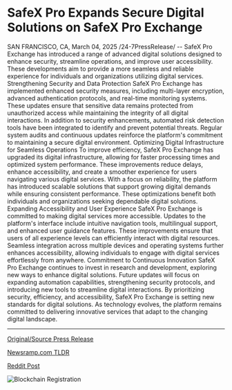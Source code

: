 # SafeX Pro Expands Secure Digital Solutions on SafeX Pro Exchange

SAN FRANCISCO, CA, March 04, 2025 /24-7PressRelease/ -- SafeX Pro Exchange has introduced a range of advanced digital solutions designed to enhance security, streamline operations, and improve user accessibility. These developments aim to provide a more seamless and reliable experience for individuals and organizations utilizing digital services.  Strengthening Security and Data Protection SafeX Pro Exchange has implemented enhanced security measures, including multi-layer encryption, advanced authentication protocols, and real-time monitoring systems. These updates ensure that sensitive data remains protected from unauthorized access while maintaining the integrity of all digital interactions.  In addition to security enhancements, automated risk detection tools have been integrated to identify and prevent potential threats. Regular system audits and continuous updates reinforce the platform's commitment to maintaining a secure digital environment.  Optimizing Digital Infrastructure for Seamless Operations To improve efficiency, SafeX Pro Exchange has upgraded its digital infrastructure, allowing for faster processing times and optimized system performance. These improvements reduce delays, enhance accessibility, and create a smoother experience for users navigating various digital services.  With a focus on reliability, the platform has introduced scalable solutions that support growing digital demands while ensuring consistent performance. These optimizations benefit both individuals and organizations seeking dependable digital solutions.  Expanding Accessibility and User Experience SafeX Pro Exchange is committed to making digital services more accessible. Updates to the platform's interface include intuitive navigation tools, multilingual support, and enhanced user guidance features. These improvements ensure that users of all experience levels can efficiently interact with digital resources.  Seamless integration across multiple devices and operating systems further enhances accessibility, allowing individuals to engage with digital services effortlessly from anywhere.  Commitment to Continuous Innovation SafeX Pro Exchange continues to invest in research and development, exploring new ways to enhance digital solutions. Future updates will focus on expanding automation capabilities, strengthening security protocols, and introducing new tools to streamline digital interactions.  By prioritizing security, efficiency, and accessibility, SafeX Pro Exchange is setting new standards for digital solutions. As technology evolves, the platform remains committed to delivering innovative services that adapt to the changing digital landscape. 

---

[Original/Source Press Release](https://www.24-7pressrelease.com/press-release/520201/safex-pro-expands-secure-digital-solutions-on-safex-pro-exchange)
                    

[Newsramp.com TLDR](https://newsramp.com/curated-news/safex-pro-exchange-enhances-security-streamlines-operations-and-improves-user-accessibility-with-advanced-digital-solutions/7bdb1753c4e85ab33232983b2477c6e5) 

 



[Reddit Post](https://www.reddit.com/r/Business_NewsRamp/comments/1j3asaw/safex_pro_exchange_enhances_security_streamlines/) 



![Blockchain Registration](https://cdn.newsramp.app/24-7PressRelease/qrcode/253/4/warpXCkK.webp)